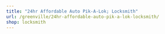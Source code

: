 ```yaml
---
title: "24hr Affordable Auto Pik-A-Lok; Locksmith"
url: /greenville/24hr-affordable-auto-pik-a-lok-locksmith/
shop: locksmith
---
```

